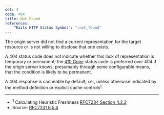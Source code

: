 ```yaml
---
set: 4
code: 404
title: Not Found
references:
    "Rails HTTP Status Symbol": ":not_found"
---
```


The origin server did not find a current representation for the target resource
or is not willing to disclose that one exists.

A 404 status code does not indicate whether this lack of representation is
temporary or permanent; the [410 Gone](/410) status code is preferred over 404
if the origin server knows, presumably through some configurable means, that the
condition is likely to be permanent.

A 404 response is cacheable by default; i.e., unless otherwise indicated by the
method definition or explicit cache controls<sup>[1](#ref-1)</sup>.

---

* <span id="ref-1"><sup>1</sup> Calculating Heuristic Freshness
[RFC7234 Section 4.2.2][2]</span>
* Source: [RFC7231 6.5.4][1]

[1]: <http://tools.ietf.org/html/rfc7231#section-6.5.4>
[2]: <http://tools.ietf.org/html/rfc7234#section-4.2.2>